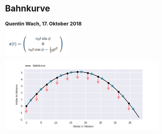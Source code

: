 # Bahnkurve
### Quentin Wach, 17. Oktober 2018

![Abb.1](./Abbildung_1.png "Vektorgleichung")

![Abb.2](./Abbildung_2.png "Bahnkurve")
